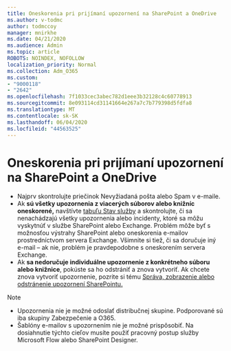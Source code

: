 ```yaml
---
title: Oneskorenia pri prijímaní upozornení na SharePoint a OneDrive
ms.author: v-todmc
author: todmccoy
manager: mnirkhe
ms.date: 04/21/2020
ms.audience: Admin
ms.topic: article
ROBOTS: NOINDEX, NOFOLLOW
localization_priority: Normal
ms.collection: Adm_O365
ms.custom:
- "9000118"
- "2642"
ms.openlocfilehash: 7f1033cec3abec782d1eee3b32128c4c60778913
ms.sourcegitcommit: 8e093114cd31141664e267a7c7b779398d5fdfa8
ms.translationtype: MT
ms.contentlocale: sk-SK
ms.lasthandoff: 06/04/2020
ms.locfileid: "44563525"
---
```

# <a name="delays-in-receiving-sharepoint-and-onedrive-alerts"></a>Oneskorenia pri prijímaní upozornení na SharePoint a OneDrive

- Najprv skontrolujte priečinok Nevyžiadaná pošta alebo Spam v e-maile.
- Ak **sú všetky upozornenia z viacerých súborov alebo knižníc oneskorené,** navštívte [tabuľu Stav služby](https://portal.office.com/adminportal/home?ref=/servicehealth) a skontrolujte, či sa nenachádzajú všetky upozornenia alebo incidenty, ktoré sa môžu vyskytnúť v službe SharePoint alebo Exchange. Problém môže byť s možnosťou výstrahy SharePoint alebo oneskorenia e-mailov prostredníctvom servera Exchange. Všimnite si tiež, či sa doručuje iný e-mail – ak nie, problém je pravdepodobne s oneskorením servera Exchange.
- Ak **sa nedoručuje individuálne upozornenie z konkrétneho súboru alebo knižnice**, pokúste sa ho odstrániť a znova vytvoriť. Ak chcete znova vytvoriť upozornenie, pozrite si tému [Správa, zobrazenie alebo odstránenie upozornení SharePointu.](https://support.microsoft.com/office/99dfb19c-9a90-4a8c-aba1-aa8c8afb0de2)

> [!NOTE]
> - Upozornenia nie je možné odoslať distribučnej skupine. Podporované sú iba skupiny Zabezpečenie a O365.
> - Šablóny e-mailov s upozornením nie je možné prispôsobiť. Na dosiahnutie týchto cieľov musíte použiť pracovný postup služby Microsoft Flow alebo SharePoint Designer.
